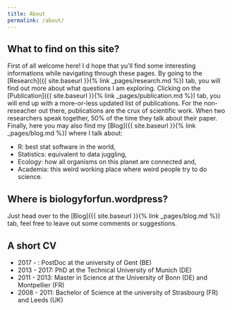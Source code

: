 ```yaml
---
title: About
permalink: /about/
---
```


## What to find on this site?

First of all welcome here! I d hope that yu'll find some interesting informations while navigating through these pages. By going to the [Research]({{ site.baseurl }}{% link _pages/research.md %}) tab, you will find out more about what questions I am exploring. Clicking on the [Publication]({{ site.baseurl }}{% link _pages/publication.md %}) tab, you will end up with a more-or-less updated list of publications. For the non-reseacher out there, publications are the crux of scientific work. When two researchers speak together, 50% of the time they talk about their paper. Finally, here you may also find my [Blog]({{ site.baseurl }}{% link _pages/blog.md %}) where I talk about:

* R: best stat software in the world,
* Statistics: equivalent to data juggling, 
* Ecology: how all organisms on this planet are connected and,
* Academia: this weird working place where weird people try to do science.

## Where is biologyforfun.wordpress?

Just head over to the [Blog]({{ site.baseurl }}{% link _pages/blog.md %}) tab, feel free to leave out some comments or suggestions.

## A short CV

* 2017 - : PostDoc at the university of Gent (BE)
* 2013 - 2017: PhD at the Technical University of Munich (DE)
* 2011 - 2013: Master in Science at the University of Bonn (DE) and Montpellier (FR)
* 2008 - 2011: Bachelor of Science at the university of Strasbourg (FR) and Leeds (UK)

